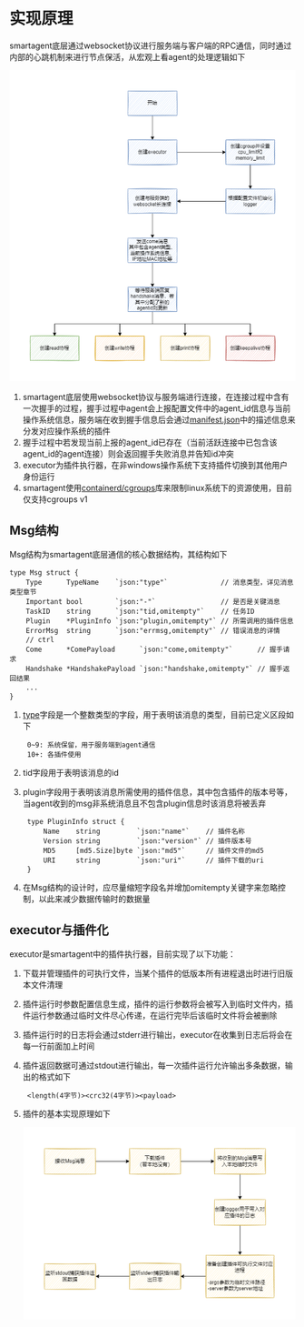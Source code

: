 # 实现原理

smartagent底层通过websocket协议进行服务端与客户端的RPC通信，同时通过内部的心跳机制来进行节点保活，从宏观上看agent的处理逻辑如下

![agent_main](imgs/agent_main.png)

1. smartagent底层使用websocket协议与服务端进行连接，在连接过程中含有一次握手的过程，握手过程中agent会上报配置文件中的agent_id信息与当前操作系统信息，服务端在收到握手信息后会通过[manifest.json](https://github.com/jkstack/scaffolding/blob/master/manifest.json)中的描述信息来分发对应操作系统的插件
2. 握手过程中若发现当前上报的agent_id已存在（当前活跃连接中已包含该agent_id的agent连接）则会返回握手失败消息并告知id冲突
3. executor为插件执行器，在非windows操作系统下支持插件切换到其他用户身份运行
4. smartagent使用[containerd/cgroups](https://github.com/containerd/cgroups)库来限制linux系统下的资源使用，目前仅支持cgroups v1

## Msg结构

Msg结构为smartagent底层通信的核心数据结构，其结构如下

    type Msg struct {
        Type      TypeName    `json:"type"`             // 消息类型，详见消息类型章节
        Important bool        `json:"-"`                // 是否是关键消息
        TaskID    string      `json:"tid,omitempty"`    // 任务ID
        Plugin    *PluginInfo `json:"plugin,omitempty"` // 所需调用的插件信息
        ErrorMsg  string      `json:"errmsg,omitempty"` // 错误消息的详情
        // ctrl
        Come      *ComePayload      `json:"come,omitempty"`      // 握手请求
        Handshake *HandshakePayload `json:"handshake,omitempty"` // 握手返回结果
        ...
    }

1. [type](https://github.com/jkstack/anet/blob/master/types.go)字段是一个整数类型的字段，用于表明该消息的类型，目前已定义区段如下

        0~9: 系统保留，用于服务端到agent通信
        10+: 各插件使用
2. tid字段用于表明该消息的id
3. plugin字段用于表明该消息所需使用的插件信息，其中包含插件的版本号等，当agent收到的msg非系统消息且不包含plugin信息时该消息将被丢弃

        type PluginInfo struct {
            Name    string         `json:"name"`    // 插件名称
            Version string         `json:"version"` // 插件版本号
            MD5     [md5.Size]byte `json:"md5"`     // 插件文件的md5
            URI     string         `json:"uri"`     // 插件下载的uri
        }
4. 在Msg结构的设计时，应尽量缩短字段名并增加omitempty关键字来忽略控制，以此来减少数据传输时的数据量

## executor与插件化

executor是smartagent中的插件执行器，目前实现了以下功能：

1. 下载并管理插件的可执行文件，当某个插件的低版本所有进程退出时进行旧版本文件清理
2. 插件运行时参数配置信息生成，插件的运行参数将会被写入到临时文件内，插件运行参数通过临时文件尽心传递，在运行完毕后该临时文件将会被删除
3. 插件运行时的日志将会通过stderr进行输出，executor在收集到日志后将会在每一行前面加上时间
4. 插件返回数据可通过stdout进行输出，每一次插件运行允许输出多条数据，输出的格式如下

        <length(4字节)><crc32(4字节)><payload>
5. 插件的基本实现原理如下

    ![plugin](imgs/plugin.png)
